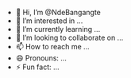 - 👋 Hi, I’m @NdeBangangte
- 👀 I’m interested in ...
- 🌱 I’m currently learning ...
- 💞️ I’m looking to collaborate on ...
- 📫 How to reach me ...
- 😄 Pronouns: ...
- ⚡ Fun fact: ...

<!---
NdeBangangte/NdeBangangte is a ✨ special ✨ repository because its `README.md` (this file) appears on your GitHub profile.
You can click the Preview link to take a look at your changes.
--->
